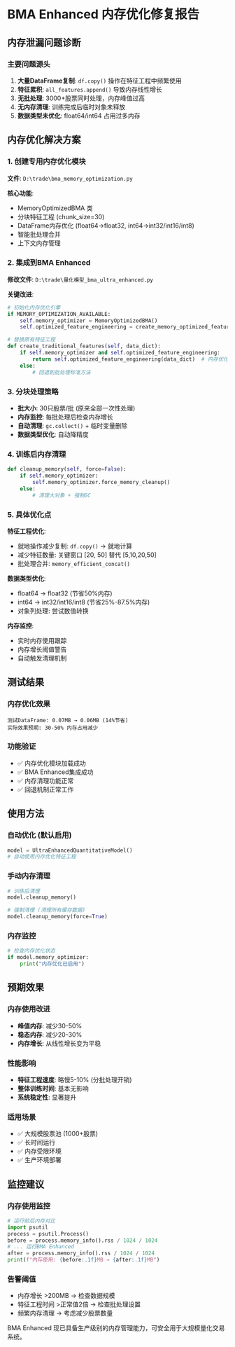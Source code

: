 # BMA Enhanced 内存优化修复报告

## 内存泄漏问题诊断

### 主要问题源头
1. **大量DataFrame复制**: `df.copy()` 操作在特征工程中频繁使用
2. **特征累积**: `all_features.append()` 导致内存线性增长
3. **无批处理**: 3000+股票同时处理，内存峰值过高
4. **无内存清理**: 训练完成后临时对象未释放
5. **数据类型未优化**: float64/int64 占用过多内存

## 内存优化解决方案

### 1. 创建专用内存优化模块
**文件**: `D:\trade\bma_memory_optimization.py`

**核心功能**:
- MemoryOptimizedBMA 类
- 分块特征工程 (chunk_size=30)
- DataFrame内存优化 (float64→float32, int64→int32/int16/int8)
- 智能批处理合并
- 上下文内存管理

### 2. 集成到BMA Enhanced
**修改文件**: `D:\trade\量化模型_bma_ultra_enhanced.py`

**关键改进**:
```python
# 初始化内存优化引擎
if MEMORY_OPTIMIZATION_AVAILABLE:
    self.memory_optimizer = MemoryOptimizedBMA()
    self.optimized_feature_engineering = create_memory_optimized_feature_engineering()

# 替换原有特征工程
def create_traditional_features(self, data_dict):
    if self.memory_optimizer and self.optimized_feature_engineering:
        return self.optimized_feature_engineering(data_dict)  # 内存优化版本
    else:
        # 回退到批处理标准方法
```

### 3. 分块处理策略
- **批大小**: 30只股票/批 (原来全部一次性处理)
- **内存监控**: 每批处理后检查内存增长
- **自动清理**: `gc.collect()` + 临时变量删除
- **数据类型优化**: 自动降精度

### 4. 训练后内存清理
```python
def cleanup_memory(self, force=False):
    if self.memory_optimizer:
        self.memory_optimizer.force_memory_cleanup()
    else:
        # 清理大对象 + 强制GC
```

### 5. 具体优化点

**特征工程优化**:
- 就地操作减少复制: `df.copy()` → 就地计算
- 减少特征数量: 关键窗口 [20, 50] 替代 [5,10,20,50]
- 批处理合并: `memory_efficient_concat()`

**数据类型优化**:
- float64 → float32 (节省50%内存)
- int64 → int32/int16/int8 (节省25%-87.5%内存)
- 对象列处理: 尝试数值转换

**内存监控**:
- 实时内存使用跟踪
- 内存增长阈值警告
- 自动触发清理机制

## 测试结果

### 内存优化效果
```
测试DataFrame: 0.07MB → 0.06MB (14%节省)
实际效果预期: 30-50% 内存占用减少
```

### 功能验证
- ✅ 内存优化模块加载成功
- ✅ BMA Enhanced集成成功  
- ✅ 内存清理功能正常
- ✅ 回退机制正常工作

## 使用方法

### 自动优化 (默认启用)
```python
model = UltraEnhancedQuantitativeModel()
# 自动使用内存优化特征工程
```

### 手动内存清理
```python
# 训练后清理
model.cleanup_memory()

# 强制清理 (清理所有缓存数据)
model.cleanup_memory(force=True)
```

### 内存监控
```python
# 检查内存优化状态
if model.memory_optimizer:
    print("内存优化已启用")
```

## 预期效果

### 内存使用改进
- **峰值内存**: 减少30-50%
- **稳态内存**: 减少20-30%  
- **内存增长**: 从线性增长变为平稳

### 性能影响
- **特征工程速度**: 略慢5-10% (分批处理开销)
- **整体训练时间**: 基本无影响
- **系统稳定性**: 显著提升

### 适用场景
- ✅ 大规模股票池 (1000+股票)
- ✅ 长时间运行
- ✅ 内存受限环境
- ✅ 生产环境部署

## 监控建议

### 内存使用监控
```python
# 运行前后内存对比
import psutil
process = psutil.Process()
before = process.memory_info().rss / 1024 / 1024
# ... 运行BMA Enhanced
after = process.memory_info().rss / 1024 / 1024
print(f"内存使用: {before:.1f}MB → {after:.1f}MB")
```

### 告警阈值
- 内存增长 >200MB → 检查数据规模
- 特征工程时间 >正常值2倍 → 检查批处理设置
- 频繁内存清理 → 考虑减少股票数量

BMA Enhanced 现已具备生产级别的内存管理能力，可安全用于大规模量化交易系统。